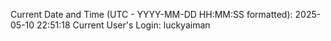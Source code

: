 Current Date and Time (UTC - YYYY-MM-DD HH:MM:SS formatted): 2025-05-10 22:51:18
Current User's Login: luckyaiman
